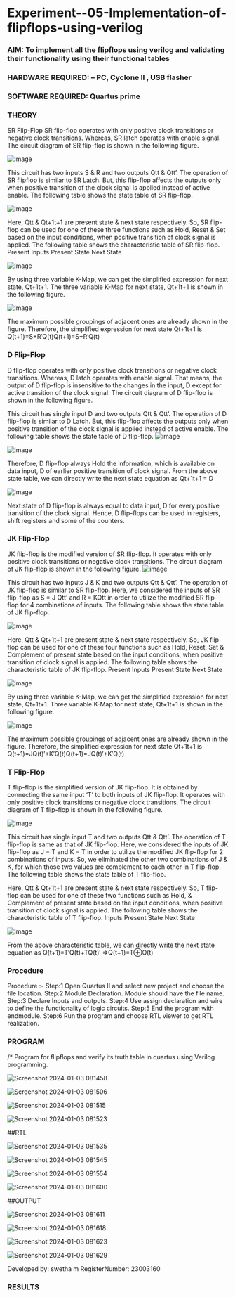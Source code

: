 # Experiment--05-Implementation-of-flipflops-using-verilog
### AIM: To implement all the flipflops using verilog and validating their functionality using their functional tables
### HARDWARE REQUIRED:  – PC, Cyclone II , USB flasher
### SOFTWARE REQUIRED:   Quartus prime
### THEORY 
SR Flip-Flop
SR flip-flop operates with only positive clock transitions or negative clock transitions. Whereas, SR latch operates with enable signal. The circuit diagram of SR flip-flop is shown in the following figure.

![image](https://user-images.githubusercontent.com/36288975/167910294-bb550548-b1dc-4cba-9044-31d9037d476b.png)

 
This circuit has two inputs S & R and two outputs Qtt & Qtt’. The operation of SR flipflop is similar to SR Latch. But, this flip-flop affects the outputs only when positive transition of the clock signal is applied instead of active enable.
The following table shows the state table of SR flip-flop.


![image](https://user-images.githubusercontent.com/36288975/167910648-ced88e69-869c-42e2-9718-a285a3902446.png)


Here, Qtt & Qt+1t+1 are present state & next state respectively. So, SR flip-flop can be used for one of these three functions such as Hold, Reset & Set based on the input conditions, when positive transition of clock signal is applied. The following table shows the characteristic table of SR flip-flop.
Present Inputs	Present State	Next State


![image](https://user-images.githubusercontent.com/36288975/167908180-5fc9d589-1cb5-41f5-b2c8-927e04f5f387.png)

By using three variable K-Map, we can get the simplified expression for next state, Qt+1t+1. The three variable K-Map for next state, Qt+1t+1 is shown in the following figure.

![image](https://user-images.githubusercontent.com/36288975/167908214-25b30a54-db20-4bcb-9385-5f93a1982a09.png)

 
The maximum possible groupings of adjacent ones are already shown in the figure. Therefore, the simplified expression for next state Qt+1t+1 is
Q(t+1)=S+R′Q(t)Q(t+1)=S+R′Q(t)


### D Flip-Flop
D flip-flop operates with only positive clock transitions or negative clock transitions. Whereas, D latch operates with enable signal. That means, the output of D flip-flop is insensitive to the changes in the input, D except for active transition of the clock signal. The circuit diagram of D flip-flop is shown in the following figure.
 
This circuit has single input D and two outputs Qtt & Qtt’. The operation of D flip-flop is similar to D Latch. But, this flip-flop affects the outputs only when positive transition of the clock signal is applied instead of active enable.
The following table shows the state table of D flip-flop.
![image](https://user-images.githubusercontent.com/36288975/167908342-e03f0cbb-5958-43bb-b74a-5e3ec2341675.png)

![image](https://user-images.githubusercontent.com/36288975/167910325-aeef0739-0a54-40e2-bebd-6f5fa0cad10e.png)



Therefore, D flip-flop always Hold the information, which is available on data input, D of earlier positive transition of clock signal. From the above state table, we can directly write the next state equation as
Qt+1t+1 = D



![image](https://user-images.githubusercontent.com/36288975/167908850-d39d07ba-7f9d-490a-b9f2-274e189fd047.png)

Next state of D flip-flop is always equal to data input, D for every positive transition of the clock signal. Hence, D flip-flops can be used in registers, shift registers and some of the counters.


### JK Flip-Flop
JK flip-flop is the modified version of SR flip-flop. It operates with only positive clock transitions or negative clock transitions. The circuit diagram of JK flip-flop is shown in the following figure.
![image](https://user-images.githubusercontent.com/36288975/167910378-d2d984a7-2815-4d17-8c41-ee4bdf59ec24.png) 

 
This circuit has two inputs J & K and two outputs Qtt & Qtt’. The operation of JK flip-flop is similar to SR flip-flop. Here, we considered the inputs of SR flip-flop as S = J Qtt’ and R = KQtt in order to utilize the modified SR flip-flop for 4 combinations of inputs.
The following table shows the state table of JK flip-flop.


![image](https://user-images.githubusercontent.com/36288975/167908575-59c35afb-50d3-46a2-888c-47478a3179d5.png)

Here, Qtt & Qt+1t+1 are present state & next state respectively. So, JK flip-flop can be used for one of these four functions such as Hold, Reset, Set & Complement of present state based on the input conditions, when positive transition of clock signal is applied. The following table shows the characteristic table of JK flip-flop.
Present Inputs	Present State	Next State

![image](https://user-images.githubusercontent.com/36288975/167908664-c854ffe9-0bd3-44c2-bfa6-e53928181c69.png)


By using three variable K-Map, we can get the simplified expression for next state, Qt+1t+1. Three variable K-Map for next state, Qt+1t+1 is shown in the following figure.
 
 
 ![image](https://user-images.githubusercontent.com/36288975/167908688-fa93c3e9-8323-4864-947d-c11d163d5a90.png)

The maximum possible groupings of adjacent ones are already shown in the figure. Therefore, the simplified expression for next state Qt+1t+1 is
Q(t+1)=JQ(t)′+K′Q(t)Q(t+1)=JQ(t)′+K′Q(t)



### T Flip-Flop
T flip-flop is the simplified version of JK flip-flop. It is obtained by connecting the same input ‘T’ to both inputs of JK flip-flop. It operates with only positive clock transitions or negative clock transitions. The circuit diagram of T flip-flop is shown in the following figure.

![image](https://user-images.githubusercontent.com/36288975/167911534-5f3c445d-bc68-46e2-9a9c-7efce5febc60.png)



This circuit has single input T and two outputs Qtt & Qtt’. The operation of T flip-flop is same as that of JK flip-flop. Here, we considered the inputs of JK flip-flop as J = T and K = T in order to utilize the modified JK flip-flop for 2 combinations of inputs. So, we eliminated the other two combinations of J & K, for which those two values are complement to each other in T flip-flop.
The following table shows the state table of T flip-flop.



Here, Qtt & Qt+1t+1 are present state & next state respectively. So, T flip-flop can be used for one of these two functions such as Hold, & Complement of present state based on the input conditions, when positive transition of clock signal is applied. The following table shows the characteristic table of T flip-flop.
Inputs	Present State	Next State


![image](https://user-images.githubusercontent.com/36288975/167909015-53aa9450-3f28-4202-887a-79d88228f8a0.png)

From the above characteristic table, we can directly write the next state equation as
Q(t+1)=T′Q(t)+TQ(t)′
⇒Q(t+1)=T⊕Q(t)

### Procedure
Procedure :-
Step:1 Open Quartus II and select new project and choose the file location. Step:2 Module Declaration. Module should have the file name. Step:3 Declare Inputs and outputs. Step:4 Use assign declaration and wire to define the functionality of logic circuits. Step:5 End the program with endmodule. Step:6 Run the program and choose RTL viewer to get RTL realization.



### PROGRAM 
/*
Program for flipflops  and verify its truth table in quartus using Verilog programming.



![Screenshot 2024-01-03 081458](https://github.com/swetha23003160/Experiment--05-Implementation-of-flipflops-using-verilog/assets/150416143/05875258-20cb-412f-b061-a646f0815720)



![Screenshot 2024-01-03 081506](https://github.com/swetha23003160/Experiment--05-Implementation-of-flipflops-using-verilog/assets/150416143/39990922-050e-4569-8744-4472d79b511c)


![Screenshot 2024-01-03 081515](https://github.com/swetha23003160/Experiment--05-Implementation-of-flipflops-using-verilog/assets/150416143/3796842a-4b48-47f6-9b57-1a89e86905e1)


![Screenshot 2024-01-03 081523](https://github.com/swetha23003160/Experiment--05-Implementation-of-flipflops-using-verilog/assets/150416143/dcc071a9-dfa1-4070-aa3f-f2f5ed4eaac2)


##RTL



![Screenshot 2024-01-03 081535](https://github.com/swetha23003160/Experiment--05-Implementation-of-flipflops-using-verilog/assets/150416143/b76452c4-4166-4005-8f10-ee3c17c86ef7)


![Screenshot 2024-01-03 081545](https://github.com/swetha23003160/Experiment--05-Implementation-of-flipflops-using-verilog/assets/150416143/50e7f2dd-97d1-4601-a1b1-5407366cb1d1)

![Screenshot 2024-01-03 081554](https://github.com/swetha23003160/Experiment--05-Implementation-of-flipflops-using-verilog/assets/150416143/009473de-5e27-40b8-baf4-ee090a09ad42)

![Screenshot 2024-01-03 081600](https://github.com/swetha23003160/Experiment--05-Implementation-of-flipflops-using-verilog/assets/150416143/c2351a1f-389a-48c2-afc0-39015f156828)


##OUTPUT

![Screenshot 2024-01-03 081611](https://github.com/swetha23003160/Experiment--05-Implementation-of-flipflops-using-verilog/assets/150416143/91df6477-676f-42f3-a3c8-4acf3d253778)

![Screenshot 2024-01-03 081618](https://github.com/swetha23003160/Experiment--05-Implementation-of-flipflops-using-verilog/assets/150416143/c42b698c-b0e6-4436-bc38-1f016862c36b)


![Screenshot 2024-01-03 081623](https://github.com/swetha23003160/Experiment--05-Implementation-of-flipflops-using-verilog/assets/150416143/25a70e04-afd3-4a66-ad7f-874358737cbb)

![Screenshot 2024-01-03 081629](https://github.com/swetha23003160/Experiment--05-Implementation-of-flipflops-using-verilog/assets/150416143/c98fcafe-5466-43d1-b2bc-3b4202e76742)








Developed by: swetha m
RegisterNumber:  23003160









### RESULTS 
